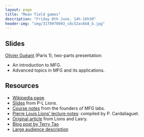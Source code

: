 ```yaml
---
layout: page
title: "Mean field games"
description: "Friday 8th June, 14h-16h30"
header-img: "img/3178970893_c8c52ac6b8_b.jpg"
---
```


Slides
----

[Olivier Guéant](https://www.oliviergueant.com/) (Paris 1), two-parts presentation:
- An introduction to MFG.
- Advanced topics in MFG and its applications.

Resources
----

- [Wikipedia page](https://en.wikipedia.org/wiki/Mean_field_game_theory).
- [Slides](http://pcfm-ma.iecl.univ-lorraine.fr/slides/Lions.pdf) from P-L Lions.
- [Course notes](http://mfglabs.com/publications/download/paris-princeton.pdf) from the founders of MFG labs.
- [Pierre Louis Lions' lecture notes](https://www.ceremade.dauphine.fr/~cardaliaguet/MFG20130420.pdf): compiled by P. Cardaliaguet.
- [Original article](https://www.sciencedirect.com/science/article/pii/S1631073X06003670?via%3Dihub) from Lions and Lasry.
- [Blog post by Terry Tao](https://terrytao.wordpress.com/2010/01/07/mean-field-equations/)
- [Large audience description](http://www.science4all.org/article/mean-field-games/)
